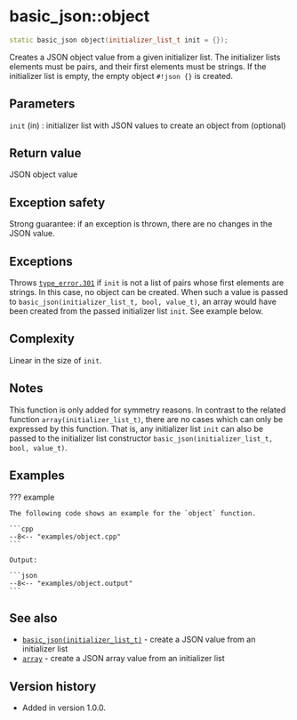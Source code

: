 # basic_json::object

```cpp
static basic_json object(initializer_list_t init = {});
```

Creates a JSON object value from a given initializer list. The initializer lists elements must be pairs, and their first
elements must be strings. If the initializer list is empty, the empty object `#!json {}` is created.

## Parameters

`init` (in)
:   initializer list with JSON values to create an object from (optional)

## Return value

JSON object value

## Exception safety

Strong guarantee: if an exception is thrown, there are no changes in the JSON value.

## Exceptions

Throws [`type_error.301`](../../home/exceptions.md#jsonexceptiontype_error301) if `init` is not a list of pairs whose
first elements are strings. In this case, no object can be created. When such a value is passed to
`basic_json(initializer_list_t, bool, value_t)`, an array would have been created from the passed initializer list
`init`. See example below.

## Complexity

Linear in the size of `init`.

## Notes

This function is only added for symmetry reasons. In contrast to the related function `array(initializer_list_t)`, there
are no cases which can only be expressed by this function. That is, any initializer list `init` can also be passed to
the initializer list constructor `basic_json(initializer_list_t, bool, value_t)`.
    
## Examples

??? example

    The following code shows an example for the `object` function.

    ```cpp
    --8<-- "examples/object.cpp"
    ```
    
    Output:
    
    ```json
    --8<-- "examples/object.output"
    ```

## See also

- [`basic_json(initializer_list_t)`](basic_json.md) - create a JSON value from an initializer list
- [`array`](array.md) - create a JSON array value from an initializer list

## Version history

- Added in version 1.0.0.
